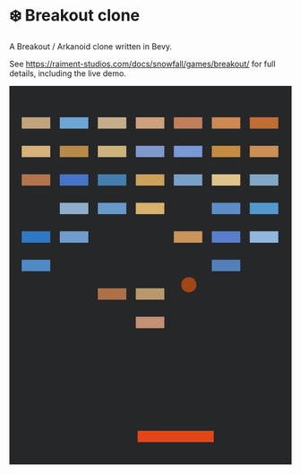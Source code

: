 # ❄️ Breakout clone

A Breakout / Arkanoid clone written in Bevy.

See https://raiment-studios.com/docs/snowfall/games/breakout/ for full details, including the live demo.

![screenshot](screenshot.png)
